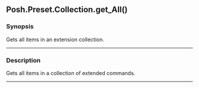 Posh.Preset.Collection.get_All()
--------------------------------

### Synopsis
Gets all items in an extension collection.

---

### Description

Gets all items in a collection of extended commands.

---
